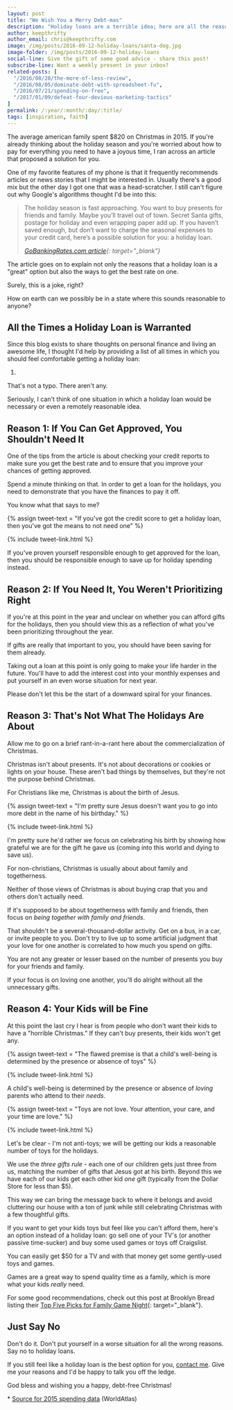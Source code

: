```yaml
---
layout: post
title: "We Wish You a Merry Debt-mas"
description: "Holiday loans are a terrible idea; here are all the reasons why"
author: keepthrifty
author_email: chris@keepthrifty.com
image: /img/posts/2016-09-12-holiday-loans/santa-dog.jpg
image-folder: /img/posts/2016-09-12-holiday-loans
social-line: Give the gift of some good advice - share this post!
subscribe-line: Want a weekly present in your inbox?
related-posts: [
  "/2016/08/28/the-more-of-less-review",
  "/2016/08/05/dominate-debt-with-spreadsheet-fu",
  "/2016/07/21/spending-on-free",
  "/2017/01/09/defeat-four-devious-marketing-tactics"
]
permalink: /:year/:month/:day/:title/
tags: [inspiration, faith]
---
```


The average american family spent $820 on Christmas in 2015. If you're already thinking about the holiday season and you're worried about how to pay for everything you need to have a joyous time, I ran across an article that proposed a solution for you.

One of my favorite features of my phone is that it frequently recommends articles or news stories that I might be interested in. Usually there's a good mix but the other day I got one that was a head-scratcher. I still can't figure out why Google's algorithms thought I'd be into this:

> The holiday season is fast approaching. You want to buy presents for friends and family. Maybe you’ll travel out of town. Secret Santa gifts, postage for holiday and even wrapping paper add up. If you haven’t saved enough, but don’t want to charge the seasonal expenses to your credit card, here’s a possible solution for you: a holiday loan.
>
> <cite>[GoBankingRates.com article](https://www.gobankingrates.com/personal-finance/tips-holiday-loan/){: target="_blank"}</cite>

The article goes on to explain not only the reasons that a holiday loan is a "great" option but also the ways to get the best rate on one.

Surely, this is a joke, right?

How on earth can we possibly be in a state where this sounds reasonable to anyone?

## All the Times a Holiday Loan is Warranted #

Since this blog exists to share thoughts on personal finance and living an awesome life, I thought I'd help by providing a list of all times in which you should feel comfortable getting a holiday loan:

1.

That's not a typo. There aren't any.

Seriously, I can't think of one situation in which a holiday loan would be necessary or even a remotely reasonable idea.

## Reason 1: If You Can Get Approved, You Shouldn't Need It #

One of the tips from the article is about checking your credit reports to make sure you get the best rate and to ensure that you improve your chances of getting approved.

Spend a minute thinking on that. In order to get a loan for the holidays, you need to demonstrate that you have the finances to pay it off.

You know what that says to me?

{% assign tweet-text = "If you've got the credit score to get a holiday loan, then you've got the means to not need one" %}

{% include tweet-link.html %}

If you've proven yourself responsible enough to get approved for the loan, then you should be responsible enough to save up for holiday spending instead.

## Reason 2: If You Need It, You Weren't Prioritizing Right #

If you're at this point in the year and unclear on whether you can afford gifts for the holidays, then you should view this as a reflection of what you've been prioritizing throughout the year.

If gifts are really that important to you, you should have been saving for them already.

Taking out a loan at this point is only going to make your life harder in the future. You'll have to add the interest cost into your monthly expenses and put yourself in an even worse situation for next year.

Please don't let this be the start of a downward spiral for your finances.

## Reason 3: That's Not What The Holidays Are About #

Allow me to go on a brief rant-in-a-rant here about the commercialization of Christmas.

Christmas isn't about presents. It's not about decorations or cookies or lights on your house. These aren't bad things by themselves, but they're not the purpose behind Christmas.

For Christians like me, Christmas is about the birth of Jesus.

{% assign tweet-text = "I'm pretty sure Jesus doesn't want you to go into more debt in the name of his birthday." %}

{% include tweet-link.html %}

I'm pretty sure he'd rather we focus on celebrating his birth by showing how grateful we are for the gift he gave us (coming into this world and dying to save us).

For non-christians, Christmas is usually about about family and togetherness.

Neither of those views of Christmas is about buying crap that you and others don't actually need.

If it's supposed to be about togetherness with family and friends, then focus on _being together with family and friends_.

That shouldn't be a several-thousand-dollar activity. Get on a bus, in a car, or invite people to you. Don't try to live up to some artificial judgment that your love for one another is correlated to how much you spend on gifts.

You are not any greater or lesser based on the number of presents you buy for your friends and family.

If your focus is on loving one another, you'll do alright without all the unnecessary gifts.

## Reason 4: Your Kids will be Fine #

At this point the last cry I hear is from people who don't want their kids to have a "horrible Christmas." If they can't buy presents, their kids won't get any.

{% assign tweet-text = "The flawed premise is that a child's well-being is determined by the presence or absence of toys" %}

{% include tweet-link.html %}

A child's well-being is determined by the presence or absence of _loving_ parents who attend to their _needs_.

{% assign tweet-text = "Toys are not love. Your attention, your care, and your time are love." %}

{% include tweet-link.html %}

Let's be clear - I'm not anti-toys; we will be getting our kids a reasonable number of toys for the holidays.

We use the _three gifts rule_ - each one of our children gets just three from us, matching the number of gifts that Jesus got at his birth. Beyond this we have each of our kids get each other kid _one_ gift (typically from the Dollar Store for less than $5).

This way we can bring the message back to where it belongs and avoid cluttering our house with a ton of junk while still celebrating Christmas with a few thoughtful gifts.

If you want to get your kids toys but feel like you can't afford them, here's an option instead of a holiday loan: go sell one of your TV's (or another passive time-sucker) and buy some used games or toys off Craigslist.

You can easily get $50 for a TV and with that money get some gently-used toys and games.

Games are a great way to spend quality time as a family, which is more what your kids _really_ need.

For some good recommendations, check out this post at Brooklyn Bread listing their [Top Five Picks for Family Game Night](http://www.bklynbread.com/top-five-picks-family-game-night/){: target="_blank"}.

## Just Say No #

Don't do it. Don't put yourself in a worse situation for all the wrong reasons. Say no to holiday loans.

If you still feel like a holiday loan is the best option for you, [contact me](/about/#contact). Give me your reasons and I'd be happy to talk you off the ledge.

God bless and wishing you a happy, debt-free Christmas!

<div class="side-note">
  <p>* <a href="http://www.worldatlas.com/articles/how-much-will-the-average-american-spend-on-christmas.html" target="_blank">Source for 2015 spending data</a> (WorldAtlas)</p>
</div>
